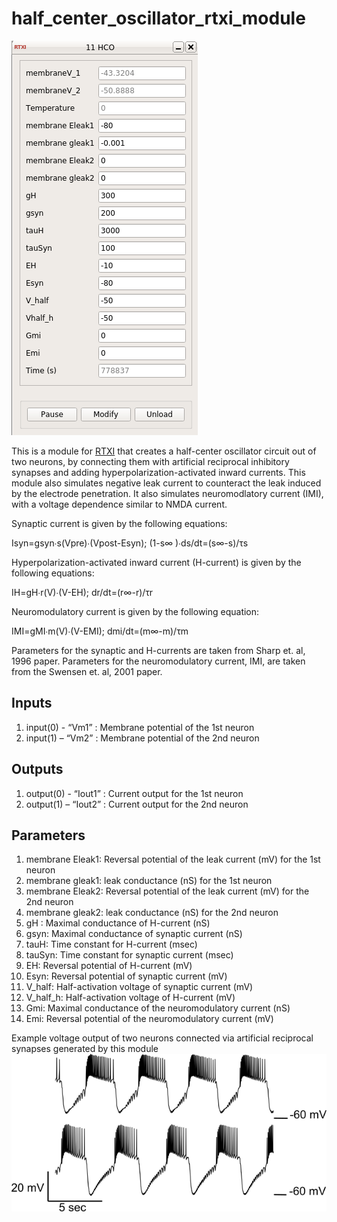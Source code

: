 # half_center_oscillator_rtxi_module

![](https://github.com/eomorozova/half_center_oscillator_rtxi_module/blob/main/HCO_module.png)

This is a module for [RTXI](http://rtxi.org/) that creates a half-center oscillator circuit out of two neurons, by connecting them with artificial reciprocal inhibitory synapses and adding hyperpolarization-activated inward currents. This module also simulates negative leak current to counteract the leak induced by the electrode penetration. It also simulates neuromodlatory current (IMI), with a voltage dependence similar to NMDA current.

Synaptic current is given by the following equations:

Isyn=gsyn∙s(Vpre)∙(Vpost-Esyn);   (1-s∞ )∙ds/dt=(s∞-s)/τs 

Hyperpolarization-activated inward current (H-current) is given by the following equations:

IH=gH∙r(V)∙(V-EH); 	dr/dt=(r∞-r)/τr

Neuromodulatory current is given by the following equation:

IMI=gMI∙m(V)∙(V-EMI); 	dmi/dt=(m∞-m)/τm

Parameters for the synaptic and H-currents are taken from Sharp et. al, 1996 paper. Parameters for the neuromodulatory current, IMI, are taken from the Swensen et. al, 2001 paper. 

## Inputs
1.	input(0) -  “Vm1” : Membrane potential of the 1st neuron
2.	input(1) – “Vm2” : Membrane potential of the 2nd neuron

## Outputs
1.	output(0) -  “Iout1” : Current output for the 1st neuron
2.	output(1) – “Iout2” : Current output for the 2nd neuron

## Parameters
1.	membrane Eleak1: Reversal potential of the leak current (mV) for the 1st neuron
2.	membrane gleak1: leak conductance (nS) for the 1st neuron
3.	membrane Eleak2: Reversal potential of the leak current (mV) for the 2nd neuron
4.	membrane gleak2: leak conductance (nS) for the 2nd neuron
5.	gH : Maximal conductance of H-current (nS)
6.	gsyn: Maximal conductance of synaptic current (nS)
7.	tauH: Time constant for H-current (msec)
8.	tauSyn: Time constant for synaptic current (msec)
13.	EH: Reversal potential of H-current (mV)
14.	Esyn: Reversal potential of synaptic current (mV)
15.	V_half: Half-activation voltage of synaptic current (mV)
16.	V_half_h: Half-activation voltage of H-current (mV)
17.	Gmi: Maximal conductance of the neuromodulatory current (nS)
18.	Emi: Reversal potential of the neuromodulatory current (mV)

Example voltage output of two neurons connected via artificial reciprocal synapses generated by this module
![](https://github.com/eomorozova/half_center_oscillator_rtxi_module/blob/main/HCO_example1.png)
